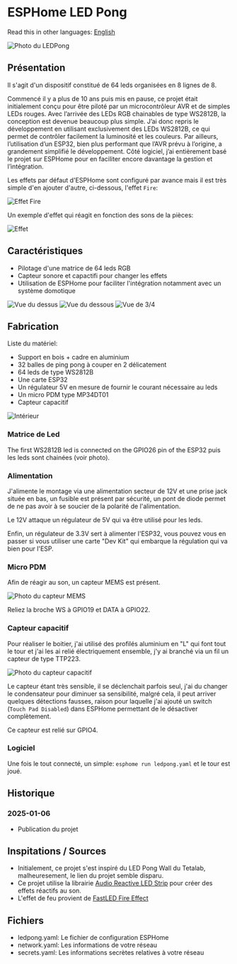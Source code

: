 # ESPHome LED Pong

Read this in other languages: [English](README.md)

![Photo du LEDPong](images/example.jpg)

## Présentation

Il s'agit d'un dispositif constitué de 64 leds organisées en 8 lignes de 8.

Commencé il y a plus de 10 ans puis mis en pause, ce projet était initialement conçu pour être piloté par un microcontrôleur AVR et de simples LEDs rouges. Avec l’arrivée des LEDs RGB chainables de type WS2812B, la conception est devenue beaucoup plus simple. J’ai donc repris le développement en utilisant exclusivement des LEDs WS2812B, ce qui permet de contrôler facilement la luminosité et les couleurs. Par ailleurs, l’utilisation d’un ESP32, bien plus performant que l’AVR prévu à l’origine, a grandement simplifié le développement. Côté logiciel, j’ai entièrement basé le projet sur ESPHome pour en faciliter encore davantage la gestion et l’intégration.

Les effets par défaut d'ESPHome sont configuré par avance mais il est très simple d'en ajouter d'autre, ci-dessous, l'effet `Fire`:

![Effet Fire](images/fire.gif)

Un exemple d'effet qui réagit en fonction des sons de la pièces:

![Effet](images/audio.gif)

## Caractéristiques

* Pilotage d'une matrice de 64 leds RGB
* Capteur sonore et capactifi pour changer les effets
* Utilisation de ESPHome pour faciliter l'intégration notamment avec un système domotique

![Vue du dessus](images/top.jpg)
![Vue du dessous](images/bottom.jpg)
![Vue de 3/4](images/inside_side.png)

## Fabrication

Liste du matériel:

* Support en bois + cadre en aluminium
* 32 balles de ping pong à couper en 2 délicatement
* 64 leds de type WS2812B
* Une carte ESP32
* Un régulateur 5V en mesure de fournir le courant nécessaire au leds
* Un micro PDM type MP34DT01
* Capteur capacitif

![Intérieur](images/inside.png)

### Matrice de Led

The first WS2812B led is connected on the GPIO26 pin of the ESP32 puis les leds sont chainées (voir photo).

### Alimentation

J'alimente le montage via une alimentation secteur de 12V et une prise jack située en bas, un fusible est présent par sécurité, un pont de diode permet de ne pas avoir à se soucier de la polarité de l'alimentation.

Le 12V attaque un régulateur de 5V qui va être utilisé pour les leds.

Enfin, un régulateur de 3.3V sert à alimenter l'ESP32, vous pouvez vous en passer si vous utiliser une carte "Dev Kit" qui embarque la régulation qui va bien pour l'ESP.

### Micro PDM

Afin de réagir au son, un capteur MEMS est présent.

![Photo du capteur MEMS](images/audio_sensor.jpg)

Reliez la broche WS à GPIO19 et DATA à GPIO22.

### Capteur capacitif

Pour réaliser le boitier, j'ai utilisé des profilés aluminium en "L" qui font tout le tour et j'ai les ai relié électriquement ensemble, j'y ai branché via un fil un capteur de type TTP223.

![Photo du capteur capacitif](images/capacitive_sensor.jpg)

Le capteur étant très sensible, il se déclenchait parfois seul, j'ai du changer le condensateur pour diminuer sa sensibilité, malgré cela, il peut arriver quelques détections fausses, raison pour laquelle j'ai ajouté un switch (`Touch Pad Disabled`) dans ESPHome permettant de le désactiver complètement.

Ce capteur est relié sur GPIO4.

### Logiciel

Une fois le tout connecté, un simple: `esphome run ledpong.yaml` et le tour est joué.

## Historique

### 2025-01-06

* Publication du projet

## Inspitations / Sources

* Initialement, ce projet s'est inspiré du LED Pong Wall du Tetalab, malheuresement, le lien du projet semble disparu.
* Ce projet utilise la librairie [Audio Reactive LED Strip](https://github.com/zhujisheng/audio-reactive-led-strip) pour créer des effets réactifs au son.
* L'effet de feu provient de [FastLED Fire Effect](https://github.com/esphome/feature-requests/issues/265#issuecomment-1000247345)

## Fichiers

* ledpong.yaml: Le fichier de configuration ESPHome
* network.yaml: Les informations de votre réseau
* secrets.yaml: Les informations secrètes relatives à votre réseau
